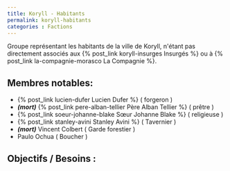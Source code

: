 ```yaml
---
title: Koryll - Habitants
permalink: koryll-habitants
categories : Factions
---
```


Groupe représentant les habitants de la ville de Koryll, n'étant pas directement associés aux {% post_link koryll-insurges Insurgés %} ou à {% post_link la-compagnie-morasco La Compagnie %}.

## Membres notables:
- {% post_link lucien-dufer Lucien Dufer %} ( forgeron )
- ***(mort)*** {% post_link pere-alban-tellier Père Alban Tellier %} ( prêtre )
- {% post_link soeur-johanne-blake Sœur Johanne Blake %} ( religieuse )
- {% post_link stanley-avini Stanley Avini %} ( Tavernier )
- ***(mort)*** Vincent Colbert ( Garde forestier )
- Paulo Ochua ( Boucher )

## Objectifs / Besoins :
